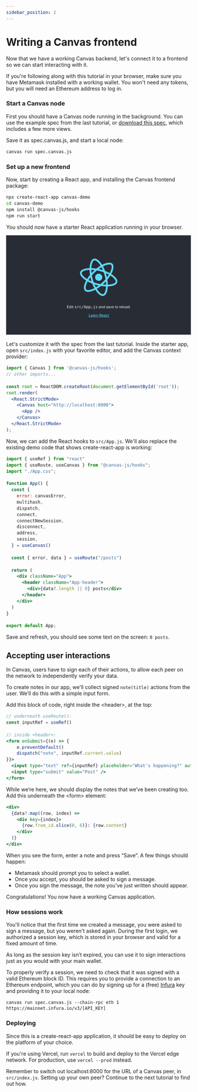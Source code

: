 ```yaml
---
sidebar_position: 2
---
```


# Writing a Canvas frontend

Now that we have a working Canvas backend, let's connect it to a frontend so we can start interacting with it.

If you're following along with this tutorial in your browser, make sure you have Metamask installed with a working wallet. You won't need any tokens, but you will need an Ethereum address to log in.

### Start a Canvas node

First you should have a Canvas node running in the background. You can use the example spec from the last tutorial, or [download this spec](https://github.com/canvasxyz/canvas/blob/main/packages/example-chat-client/spec.canvas.js), which includes a few more views.

Save it as spec.canvas.js, and start a local node:

```bash
canvas run spec.canvas.js
```

### Set up a new frontend

Now, start by creating a React app, and installing the Canvas frontend package:


```bash
npx create-react-app canvas-demo
cd canvas-demo
npm install @canvas-js/hooks
npm run start
```

You should now have a starter React application running in your browser.

![Screenshot of React starter app](/img/react-starter.png)

Let's customize it with the spec from the last tutorial. Inside the starter app, open `src/index.js` with your favorite editor, and add the Canvas context provider:

```jsx
import { Canvas } from '@canvas-js/hooks';
// other imports...

const root = ReactDOM.createRoot(document.getElementById('root'));
root.render(
  <React.StrictMode>
    <Canvas host="http://localhost:8000">
      <App />
    </Canvas>
  </React.StrictMode>
);
```

Now, we can add the React hooks to `src/App.js`. We'll also replace the existing demo code that shows create-react-app is working:

```jsx
import { useRef } from "react"
import { useRoute, useCanvas } from "@canvas-js/hooks";
import "./App.css";

function App() {
  const {
    error: canvasError,
    multihash,
    dispatch,
    connect,
    connectNewSession,
    disconnect,
    address,
    session,
  } = useCanvas()

  const { error, data } = useRoute("/posts")

  return (
    <div className="App">
      <header className="App-header">
        <div>{data?.length || 0} posts</div>
      </header>
    </div>
  )
}

export default App;
```

Save and refresh, you should see some text on the screen: `0 posts`.


## Accepting user interactions

In Canvas, users have to sign each of their actions, to allow each peer on the network to independently verify your data.

To create notes in our app, we'll collect signed `note(title)` actions from the user. We’ll do this with a simple input form.

Add this block of code, right inside the <header\>, at the top:

```jsx
// underneath useRoute():
const inputRef = useRef()

// inside <header>:
<form onSubmit={(e) => {
    e.preventDefault()
    dispatch("note", inputRef.current.value)
}}>
  <input type="text" ref={inputRef} placeholder="What's happening?" autoFocus="on" />
  <input type="submit" value="Post" />
</form>
```

While we’re here, we should display the notes that we’ve been creating too. Add this underneath the <form\> element:

```jsx
<div>
  {data?.map((row, index) =>
    <div key={index}>
      {row.from_id.slice(0, 6)}: {row.content}
    </div>
  )}
</div>
```

When you see the form, enter a note and press “Save”. A few things should happen:

- Metamask should prompt you to select a wallet.
- Once you accept, you should be asked to sign a message.
- Once you sign the message, the note you’ve just written should appear.

Congratulations! You now have a working Canvas application.


### How sessions work

You'll notice that the first time we created a message, you were asked to sign a message, but you weren't asked again. During the first login, we authorized a session key, which is stored in your browser and valid for a fixed amount of time.

As long as the session key isn’t expired, you can use it to sign interactions just as you would with your main wallet.

To properly verify a session, we need to check that it was signed with a valid Ethereum block ID. This requires you to provide a connection to an Ethereum endpoint, which you can do by signing up for a (free) [Infura](https://infura.io/) key and providing it to your local node:

```
canvas run spec.canvas.js --chain-rpc eth 1 https://mainnet.infura.io/v3/[API_KEY]
```

### Deploying

Since this is a create-react-app application, it should be easy to deploy on the platform of your choice.

If you're using Vercel, run `vercel` to build and deploy to the Vercel edge network. For production, use `vercel --prod` instead.

Remember to switch out localhost:8000 for the URL of a Canvas peer, in `src/index.js`. Setting up your own peer? Continue to the next tutorial to find out how.
